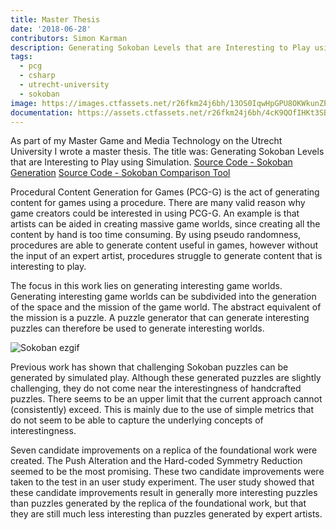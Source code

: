 ```yaml
---
title: Master Thesis
date: '2018-06-28'
contributors: Simon Karman
description: Generating Sokoban Levels that are Interesting to Play using Simulation.
tags:
  - pcg
  - csharp
  - utrecht-university
  - sokoban
image: https://images.ctfassets.net/r26fkm24j6bh/13OS0IqwHpGPU8OKWkunZP/814fe787a966076f098c78735c1304bc/sokoban_banner.png
documentation: https://assets.ctfassets.net/r26fkm24j6bh/4cK9QOfIHKt3SBe2q3dXG0/3d6bf0dce069641deb4d88d2ce62e2df/masterthesis_simonkarman.pdf
---
```


As part of my Master Game and Media Technology on the Utrecht University I wrote a master thesis. The title was: Generating Sokoban Levels that are Interesting to Play using Simulation.
[Source Code - Sokoban Generation](https://bitbucket.org/simonkarman/sokoban-generation)
[Source Code - Sokoban Comparison Tool](https://bitbucket.org/simonkarman/sokoban-comparison-tool)

Procedural Content Generation for Games (PCG-G) is the act of generating content for games using a procedure. There are many valid reason why game creators could be interested in using PCG-G. An example is that artists can be aided in creating massive game worlds, since creating all the content by hand is too time consuming. By using pseudo randomness, procedures are able to generate content useful in games, however without the input of an expert artist, procedures struggle to generate content that is interesting to play.

The focus in this work lies on generating interesting game worlds. Generating interesting game worlds can be subdivided into the generation of the space and the mission of the game world. The abstract equivalent of the mission is a puzzle. A puzzle generator that can generate interesting puzzles can therefore be used to generate interesting worlds.

![Sokoban ezgif](//images.ctfassets.net/r26fkm24j6bh/5cQ4b1WQdvZ80bD1ARRqow/f57855dbcdf16a46b7e564a6e4a0f743/sokoban_ezgif.gif)

Previous work has shown that challenging Sokoban puzzles can be generated by simulated play. Although these generated puzzles are slightly challenging, they do not come near the interestingness of handcrafted puzzles. There seems to be an upper limit that the current approach cannot (consistently) exceed. This is mainly due to the use of simple metrics that do not seem to be able to capture the underlying concepts of interestingness.

Seven candidate improvements on a replica of the foundational work were created. The Push Alteration and the Hard-coded Symmetry Reduction seemed to be the most promising. These two candidate improvements were taken to the test in an user study experiment. The user study showed that these candidate improvements result in generally more interesting puzzles than puzzles generated by the replica of the foundational work, but that they are still much less interesting than puzzles generated by expert artists.
